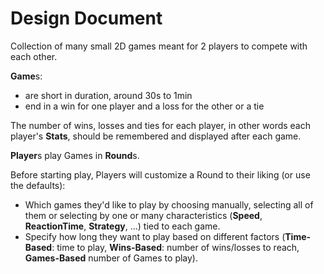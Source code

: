 Design Document
============

Collection of many small 2D games meant for 2 players to compete with each other.

**Game**s:
- are short in duration, around 30s to 1min
- end in a win for one player and a loss for the other or a tie

The number of wins, losses and ties for each player, in other words each player's **Stats**, should be remembered and displayed after each game.

**Player**s play Games in **Round**s. 

Before starting play, Players will customize a Round to their liking (or use the defaults):
- Which games they'd like to play by choosing manually, selecting all of them or selecting by one or many characteristics (**Speed**, **ReactionTime**, **Strategy**, ...) tied to each game.
- Specify how long they want to play based on different factors (**Time-Based**: time to play, **Wins-Based**: number of wins/losses to reach, **Games-Based** number of Games to play). 
